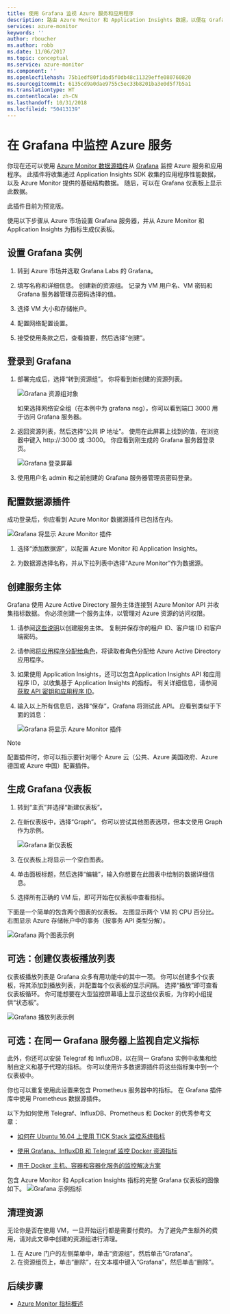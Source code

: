 ```yaml
---
title: 使用 Grafana 监视 Azure 服务和应用程序
description: 路由 Azure Monitor 和 Application Insights 数据，以便在 Grafana 中进行查看。
services: azure-monitor
keywords: ''
author: rboucher
ms.author: robb
ms.date: 11/06/2017
ms.topic: conceptual
ms.service: azure-monitor
ms.component: ''
ms.openlocfilehash: 75b1edf80f1dad5f0db48c11329effe080760820
ms.sourcegitcommit: 6135cd9a0dae9755c5ec33b8201ba3e0d5f7b5a1
ms.translationtype: HT
ms.contentlocale: zh-CN
ms.lasthandoff: 10/31/2018
ms.locfileid: "50413139"
---
```

# <a name="monitor-your-azure-services-in-grafana"></a>在 Grafana 中监控 Azure 服务
你现在还可以使用 [Azure Monitor 数据源插件](https://grafana.com/plugins/grafana-azure-monitor-datasource)从 [Grafana](https://grafana.com/) 监控 Azure 服务和应用程序。 此插件将收集通过 Application Insights SDK 收集的应用程序性能数据，以及 Azure Monitor 提供的基础结构数据。 随后，可以在 Grafana 仪表板上显示此数据。

此插件目前为预览版。

使用以下步骤从 Azure 市场设置 Grafana 服务器，并从 Azure Monitor 和 Application Insights 为指标生成仪表板。

## <a name="set-up-a-grafana-instance"></a>设置 Grafana 实例
1. 转到 Azure 市场并选取 Grafana Labs 的 Grafana。

2. 填写名称和详细信息。 创建新的资源组。 记录为 VM 用户名、VM 密码和 Grafana 服务器管理员密码选择的值。  

3. 选择 VM 大小和存储帐户。

4. 配置网络配置设置。

5. 接受使用条款之后，查看摘要，然后选择“创建”。

## <a name="log-in-to-grafana"></a>登录到 Grafana
1. 部署完成后，选择“转到资源组”。 你将看到新创建的资源列表。

    ![Grafana 资源组对象](media/monitor-send-to-grafana/grafana1.png)

    如果选择网络安全组（在本例中为 grafana nsg），你可以看到端口 3000 用于访问 Grafana 服务器。

2. 返回资源列表，然后选择“公共 IP 地址”。 使用在此屏幕上找到的值，在浏览器中键入 http://<IP address>:3000 或 <DNSName>:3000。 你应看到刚生成的 Grafana 服务器登录页。

    ![Grafana 登录屏幕](media/monitor-send-to-grafana/grafana2.png)

3. 使用用户名 admin 和之前创建的 Grafana 服务器管理员密码登录。

## <a name="configure-data-source-plugin"></a>配置数据源插件

成功登录后，你应看到 Azure Monitor 数据源插件已包括在内。

![Grafana 将显示 Azure Monitor 插件](media/monitor-send-to-grafana/grafana3.png)

1. 选择“添加数据源”，以配置 Azure Monitor 和 Application Insights。

2. 为数据源选择名称，并从下拉列表中选择“Azure Monitor”作为数据源。


## <a name="create-a-service-principal"></a>创建服务主体

Grafana 使用 Azure Active Directory 服务主体连接到 Azure Monitor API 并收集指标数据。 你必须创建一个服务主体，以管理对 Azure 资源的访问权限。

1. 请参阅[这些说明](../active-directory/develop/howto-create-service-principal-portal.md)以创建服务主体。 复制并保存你的租户 ID、客户端 ID 和客户端密码。

2. 请参阅[将应用程序分配给角色](https://docs.microsoft.com/azure/azure-resource-manager/resource-group-create-service-principal-portal#assign-application-to-role)，将读取者角色分配给 Azure Active Directory 应用程序。     

3. 如果使用 Application Insights，还可以包含Application Insights API 和应用程序 ID，以收集基于 Application Insights 的指标。 有关详细信息，请参阅[获取 API 密钥和应用程序 ID](https://dev.applicationinsights.io/documentation/Authorization/API-key-and-App-ID)。

4. 输入以上所有信息后，选择“保存”，Grafana 将测试此 API。 应看到类似于下面的消息：  

    ![Grafana 将显示 Azure Monitor 插件](media/monitor-send-to-grafana/grafana4-1.png)

> [!NOTE]
> 配置插件时，你可以指示要针对哪个 Azure 云（公共、Azure 美国政府、Azure 德国或 Azure 中国）配置插件。
>
>

## <a name="build-a-grafana-dashboard"></a>生成 Grafana 仪表板

1. 转到“主页”并选择“新建仪表板”。

2. 在新仪表板中，选择“Graph”。 你可以尝试其他图表选项，但本文使用 Graph 作为示例。

    ![Grafana 新仪表板](media/monitor-send-to-grafana/grafana5.png)

3. 在仪表板上将显示一个空白图表。

4. 单击面板标题，然后选择“编辑”，输入你想要在此图表中绘制的数据详细信息。

5. 选择所有正确的 VM 后，即可开始在仪表板中查看指标。

下面是一个简单的包含两个图表的仪表板。 左图显示两个 VM 的 CPU 百分比。 右图显示 Azure 存储帐户中的事务（按事务 API 类型分解）。

![Grafana 两个图表示例](media/monitor-send-to-grafana/grafana6.png)


## <a name="optional-create-dashboard-playlists"></a>可选：创建仪表板播放列表

仪表板播放列表是 Grafana 众多有用功能中的其中一项。 你可以创建多个仪表板，将其添加到播放列表，并配置每个仪表板的显示间隔。 选择“播放”即可查看仪表板循环。 你可能想要在大型监控屏幕墙上显示这些仪表板，为你的小组提供“状态板”。

![Grafana 播放列表示例](media/monitor-send-to-grafana/grafana7.png)


## <a name="optional-monitor-your-custom-metrics-in-the-same-grafana-server"></a>可选：在同一 Grafana 服务器上监视自定义指标

此外，你还可以安装 Telegraf 和 InfluxDB，以在同一 Grafana 实例中收集和绘制自定义和基于代理的指标。 你可以使用许多数据源插件将这些指标集中到一个仪表板中。

你也可以重复使用此设置来包含 Prometheus 服务器中的指标。 在 Grafana 插件库中使用 Prometheus 数据源插件。

以下为如何使用 Telegraf、InfluxDB、Prometheus 和 Docker 的优秀参考文章：
 - [如何在 Ubuntu 16.04 上使用 TICK Stack 监控系统指标](https://www.digitalocean.com/community/tutorials/how-to-monitor-system-metrics-with-the-tick-stack-on-ubuntu-16-04)

 - [使用 Grafana、InfluxDB 和 Telegraf 监控 Docker 资源指标](https://blog.vpetkov.net/2016/08/04/monitor-docker-resource-metrics-with-grafana-influxdb-and-telegraf/)

 - [用于 Docker 主机、容器和容器化服务的监控解决方案](https://stefanprodan.com/2016/a-monitoring-solution-for-docker-hosts-containers-and-containerized-services/)

包含 Azure Monitor 和 Application Insights 指标的完整 Grafana 仪表板的图像如下。
![Grafana 示例指标](media/monitor-send-to-grafana/grafana8.png)


## <a name="clean-up-resources"></a>清理资源

无论你是否在使用 VM，一旦开始运行都是需要付费的。 为了避免产生额外的费用，请对此文章中创建的资源组进行清理。

1. 在 Azure 门户的左侧菜单中，单击“资源组”，然后单击“Grafana”。
2. 在资源组页上，单击“删除”，在文本框中键入“Grafana”，然后单击“删除”。

## <a name="next-steps"></a>后续步骤
* [Azure Monitor 指标概述](monitoring-overview-metrics.md)
